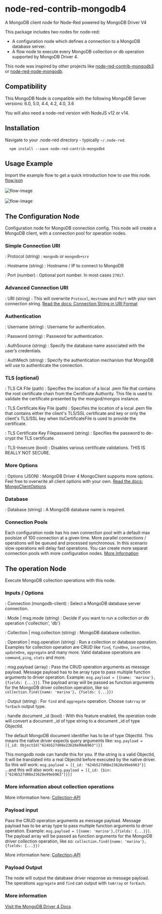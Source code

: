 # node-red-contrib-mongodb4
A MongoDB client node for Node-Red powered by MongoDB Driver V4

This package includes two nodes for node-red:
* A configuration node which defines a connection to a MongoDB database server.
* A flow node to execute every MongoDB collection or db operation supported by MongoDB Driver 4.

This node was inspired by other projects like [node-red-contrib-mongodb3](https://github.com/ozomer/node-red-contrib-mongodb2) or [node-red-node-mongodb](https://flows.nodered.org/node/node-red-node-mongodb).

## Compatibility
This MongoDB Node is compatible with the following MongoDB Server versions:
6.0, 5.0, 4.4, 4.2, 4.0, 3.6

You will also need a node-red version with NodeJS v12 or v14.

## Installation
Navigate to your .node-red directory - typically `~/.node-red`.

```
  npm install --save node-red-contrib-mongodb4
```

## Usage Example
Import the example flow to get a quick introduction how to use this node. \
[flow.json](https://raw.githubusercontent.com/steineey/node-red-contrib-mongodb4/master/examples/example-1.json) \
\
![flow-image](https://github.com/steineey/node-red-contrib-mongodb4/blob/master/examples/example-1-flow.png) \
\
![flow-image](https://github.com/steineey/node-red-contrib-mongodb4/blob/master/examples/example-1-config.png)

## The Configuration Node
Configuration node for MongoDB connection config.
This node will create a MongoDB client, with a connection pool for operation nodes.

### Simple Connection URI

: Protocol (string) : `mongodb` or `mongodb+srv`

: Hostname (string) : Hostname / IP to connect to MongoDB

: Port (number) : Optional port number. In most cases `27017`.

### Advanced Connection URI

: URI (string) : This will overwrite `Protocol`, `Hostname` and `Port` with your own connection string.
[Read the docs: Connection String in URI Format](https://docs.mongodb.com/manual/reference/connection-string/)

### Authentication

: Username (string) : Username for authentication.

: Password (string) : Password for authentication.

: AuthSource (string) : Specify the database name associated with the user’s credentials.

: AuthMech (string) : Specify the authentication mechanism that MongoDB will use to authenticate the connection.

### TLS (optional)

: TLS CA File (path) : Specifies the location of a local .pem file that contains the root certificate chain from the Certificate Authority. This file is used to validate the certificate presented by the mongod/mongos instance.

: TLS Certificate Key File (path) : Specifies the location of a local .pem file that contains either the client's TLS/SSL certificate and key or only the client's TLS/SSL key when tlsCertificateFile is used to provide the certificate.

: TLS Certificate Key Filepassword (string) : Specifies the password to de-crypt the TLS certificate.

: TLS-Insecure (bool) : Disables various certificate validations. THIS IS REALLY NOT SECURE.

### More Options

: Options (JSON) : MongoDB Driver 4 MongoClient supports more options. Feel free to overwrite all client options with your own.
[Read the docs: MongoClientOptions](https://mongodb.github.io/node-mongodb-native/4.2/interfaces/MongoClientOptions.html)

### Database

: Database (string) : A MongoDB database name is required.

### Connection Pools
Each configuration node has his own connection pool with a default max poolsize of 100 connection at a given time. More parallel connections / operations will be queued and processed synchronous. In this scenario slow operations will delay fast operations. You can create more separat connection pools with more configuration nodes. [More Information](https://docs.mongodb.com/drivers/node/current/faq/#how-can-i-prevent-a-slow-operation-from-delaying-other-operations-)


## The operation Node

Execute MongoDB collection operations with this node.

### Inputs / Options

: Connection (mongodb-client) : Select a MongoDB database server connection.

: Mode | msg.mode (string) : Decide if you want to run a collection or db operation {'collection', 'db'}

: Collection | msg.collection (string) : MongoDB database collection.

: Operation | msg.operation (string) : Run a collection or database operation. 
Examples for collection operation are CRUD like `find`, `findOne`, `insertOne`, `updateOne`, `aggregate` and many more. 
Valid database operations are `command`, `ping`, `stats` and more.

: msg.payload (array) : Pass the CRUD operation arguments as message payload. Message payload has to be array type to pass multiple function arguments to driver operation.
Example: `msg.payload = [{name: 'marina'},{fields: {...}}]`. The payload array will be passed as function arguments for the MongoDB driver collection operation, like so: `collection.find({name: 'marina'}, {fields: {...}})`

: Output (string) : For `find` and `aggregate` operation. Choose `toArray` or `forEach` output type.

: handle document _id (bool) : With this feature enabled, the operation node will convert a document _id of type string to a document _id of type ObjectId.

The default MongoDB document identifier has to be of type ObjectId. This means the native driver expects query arguments like: `msg.payload = [{_id: ObjectId("624b527d08e23628e99eb963")}]`

This mongodb node can handle this for you. If the string is a valid ObjectId, it will be translated into a real ObjectId before executed by the native driver.
So this will work:
`msg.payload = [{_id: "624b527d08e23628e99eb963"}]`
...and this will also work:
`msg.payload = [{_id: {$in: ["624b527d08e23628e99eb963"]}}]`

### More information about collection operations
More information here:
[Collection-API](https://mongodb.github.io/node-mongodb-native/4.2/classes/Collection.html)

### Payload input

Pass the CRUD operation arguments as message payload.
Message payload has to be array type to pass multiple function arguments to driver operation.
Example: `msg.payload = [{name: 'marina'},{fields: {...}}]`.
The payload array will be passed as function arguments for the MongoDB driver collection operation, like so: `collection.find({name: 'marina'}, {fields: {...}})`

More information here:
[Collection-API](https://mongodb.github.io/node-mongodb-native/4.2/classes/Collection.html)

### Payload Output

The node will output the database driver response as message payload.
The operations `aggregate` and `find` can output with `toArray` or `forEach`.

### More information

[Visit the MongoDB Driver 4 Docs](https://docs.mongodb.com/drivers/node/current/)